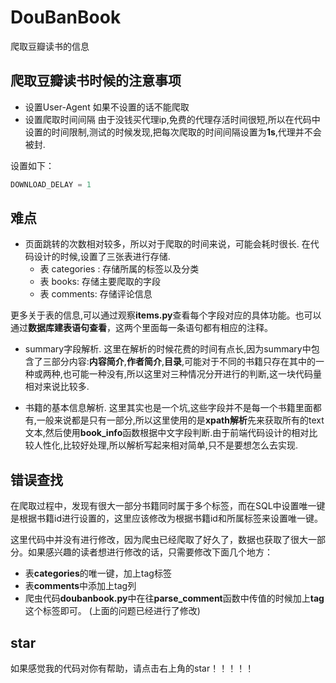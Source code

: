 # DouBanBook
爬取豆瓣读书的信息

## 爬取豆瓣读书时候的注意事项
- 设置User-Agent
如果不设置的话不能爬取
- 设置爬取时间间隔
由于没钱买代理ip,免费的代理存活时间很短,所以在代码中设置的时间限制,测试的时候发现,把每次爬取的时间间隔设置为**1s**,代理并不会被封.

设置如下：
```python
DOWNLOAD_DELAY = 1
```

## 难点
- 页面跳转的次数相对较多，所以对于爬取的时间来说，可能会耗时很长.
在代码设计的时候,设置了三张表进行存储.
	- 表 categories :
		存储所属的标签以及分类
	- 表 books:
		存储主要爬取的字段
	- 表 comments:
		存储评论信息

更多关于表的信息,可以通过观察**items.py**查看每个字段对应的具体功能。也可以通过**数据库建表语句查看**，这两个里面每一条语句都有相应的注释。

- summary字段解析.
这里在解析的时候花费的时间有点长,因为summary中包含了三部分内容:**内容简介**,**作者简介**,**目录**,可能对于不同的书籍只存在其中的一种或两种,也可能一种没有,所以这里对三种情况分开进行的判断,这一块代码量相对来说比较多.

- 书籍的基本信息解析.
这里其实也是一个坑,这些字段并不是每一个书籍里面都有,一般来说都是只有一部分,所以这里使用的是**xpath解析**先来获取所有的text文本,然后使用**book_info**函数根据中文字段判断.由于前端代码设计的相对比较人性化,比较好处理,所以解析写起来相对简单,只不是要想怎么去实现.

## 错误查找
在爬取过程中，发现有很大一部分书籍同时属于多个标签，而在SQL中设置唯一键是根据书籍id进行设置的，这里应该修改为根据书籍id和所属标签来设置唯一键。

这里代码中并没有进行修改，因为爬虫已经爬取了好久了，数据也获取了很大一部分。如果感兴趣的读者想进行修改的话，只需要修改下面几个地方：
- 表**categories**的唯一键，加上tag标签
- 表**comments**中添加上tag列
- 爬虫代码**doubanbook.py**中在往**parse_comment**函数中传值的时候加上**tag**这个标签即可。
(上面的问题已经进行了修改)

## star
如果感觉我的代码对你有帮助，请点击右上角的star！！！！！
